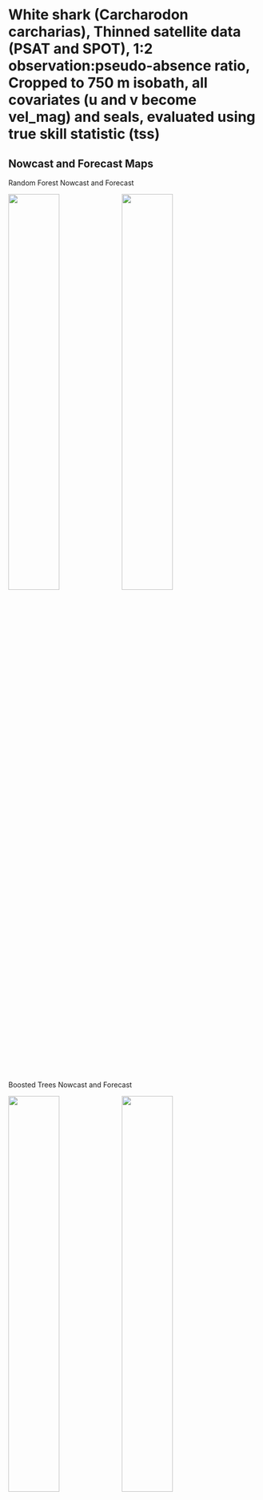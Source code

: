 White shark (Carcharodon carcharias), Thinned satellite data (PSAT and
SPOT), 1:2 observation:pseudo-absence ratio, Cropped to 750 m isobath,
all covariates (u and v become vel_mag) and seals, evaluated using true
skill statistic (tss)
================

## Nowcast and Forecast Maps

Random Forest Nowcast and Forecast

<img src="../tidy_reports/versions/c21/100520/c21.100520.01_12_rf_compiled_casts.png" width="45%" /><img src="../tidy_reports/versions/c21/100524/c21.100524.01_12_rf_compiled_casts.png" width="45%" />

Boosted Trees Nowcast and Forecast

<img src="../tidy_reports/versions/c21/100520/c21.100520.01_12_bt_compiled_casts.png" width="45%" /><img src="../tidy_reports/versions/c21/100524/c21.100524.01_12_bt_compiled_casts.png" width="45%" />

Maxnet Trees Nowcast and Forecast

<img src="../tidy_reports/versions/c21/100520/c21.100520.01_12_maxent_compiled_casts.png" width="45%" /><img src="../tidy_reports/versions/c21/100524/c21.100524.01_12_maxent_compiled_casts.png" width="45%" />

GAM Nowcast and Forecast

<img src="../tidy_reports/versions/c21/100520/c21.100520.01_12_gam_compiled_casts.png" width="45%" /><img src="../tidy_reports/versions/c21/100524/c21.100524.01_12_gam_compiled_casts.png" width="45%" />

GLM Nowcast and Forecast

<img src="../tidy_reports/versions/c21/100520/c21.100520.01_12_glm_compiled_casts.png" width="45%" /><img src="../tidy_reports/versions/c21/100524/c21.100524.01_12_glm_compiled_casts.png" width="45%" />

## Metrics

| model_type |   tss_max |
|:-----------|----------:|
| rf         | 0.9430053 |
| bt         | 0.4024852 |
| maxnet     | 0.4133476 |
| gam        | 0.4687212 |
| glm        | 0.4254444 |

Metrics by model type

## Variable Importance

![](/mnt/ecocast/projects/koliveira/subprojects/carcharodon/workflows/tidy_md/versions/m21/10052/m21.10052_tidy_compiled_files/figure-gfm/variable%20importance-1.png)<!-- -->
